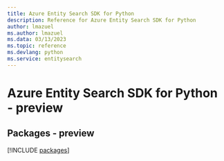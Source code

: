 ```yaml
---
title: Azure Entity Search SDK for Python
description: Reference for Azure Entity Search SDK for Python
author: lmazuel
ms.author: lmazuel
ms.data: 03/13/2023
ms.topic: reference
ms.devlang: python
ms.service: entitysearch
---
```

# Azure Entity Search SDK for Python - preview
## Packages - preview
[!INCLUDE [packages](entity-search-index.md)]